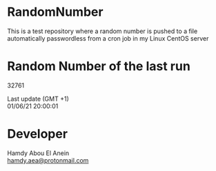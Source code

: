 # RandomNumber    
This is a test repository where a random number is pushed to a file automatically passwordless from a cron job in my Linux CentOS server    
# Random Number of the last run   
32761
      
Last update (GMT +1)    
01/06/21 20:00:01
# Developer    
Hamdy Abou El Anein   
hamdy.aea@protonmail.com
